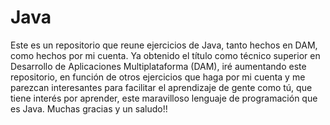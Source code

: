 # Java

Este es un repositorio que reune ejercicios de Java, tanto hechos en DAM, como hechos por mi cuenta. 
Ya obtenido el título como técnico superior en Desarrollo de Aplicaciones Multiplataforma (DAM), iré aumentando este repositorio, en función de otros ejercicios que haga por mi cuenta y me parezcan interesantes para facilitar el aprendizaje de gente como tú, que tiene interés por aprender, este maravilloso lenguaje de programación que es Java.
Muchas gracias y un saludo!!

